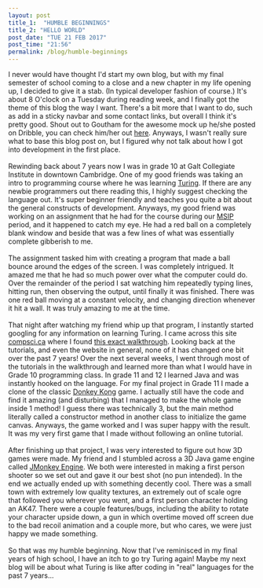 ```yaml
---
layout: post
title_1:  "HUMBLE BEGINNINGS"
title_2: "HELLO WORLD"
post_date: "TUE 21 FEB 2017"
post_time: "21:56"
permalink: /blog/humble-beginnings
---
```


I never would have thought I'd start my own blog, but with my final semester of school coming to a close and a new chapter in my life opening up, I decided to give it a stab. (In typical developer fashion of course.)
It's about 8 O'clock on a Tuesday during reading week, and I finally got the theme of this blog the way I want. There's a bit more that I want to do, such as add in a sticky navbar and some contact links, but overall I think it's pretty good. Shout out to Goutham for the awesome mock up he/she posted on Dribble, you can check him/her out [here][dribble-link].
Anyways, I wasn't really sure what to base this blog post on, but I figured why not talk about how I got into development in the first place.
<br>
<br>
Rewinding back about 7 years now I was in grade 10 at Galt Collegiate Institute in downtown Cambridge. One of my good friends was taking an intro to programming course where he was learning [Turing][turing-link]. If there are any newbie programmers out there reading this, I highly suggest checking the language out. It's super beginner friendly and
teaches you quite a bit about the general constructs of development. Anyways, my good friend was working on an assignment that he had for the course during our [MSIP][msip-link] period, and it happened to catch my eye. He had a red ball on a completely blank window and beside that was a few lines of what was essentially complete gibberish to me.
<br>
<br>
The assignment tasked him with creating a program that made a ball bounce around the edges of the screen. I was completely intrigued. It amazed me that he had so much power over what the computer could do. Over the remainder of the period I sat watching him repeatedly typing lines, hitting run, then observing the output, until finally it was finished. There was one red ball moving at a constant velocity,
and changing direction whenever it hit a wall. It was truly amazing to me at the time.
<br>
<br>
That night after watching my friend whip up that program, I instantly started googling for any information on learning Turing. I came across this site [compsci.ca][compscica-link] where I found [this exact walkthrough][compsci-walkthrough]. Looking back at the tutorials, and even the website in general, none of it has changed one bit over the past 7 years! Over the next several weeks, I went through most of the tutorials in the walkthrough and
learned more than what I would have in Grade 10 programming class. In grade 11 and 12 I learned Java and was instantly hooked on the language. For my final project in Grade 11 I made a clone of the classic [Donkey Kong][dk-link] game. I actually still have the code and find it amazing (and disturbing) that I managed to make the whole game inside 1 method!
I guess there was technically 3, but the main method literally called a constructor method in another class to initialize the game canvas. Anyways, the game worked and I was super happy with the result. It was my very first game that I made without following an online tutorial.
<br>
<br>
After finishing up that project, I was very interested to figure out how 3D games were made. My friend and I stumbled across a 3D Java game engine called [JMonkey Engine][jme-link]. We both were interested in making a first person shooter so we set out and gave it our best shot (no pun intended). In the end we actually ended up with something decently cool. There was a small town with extremely low quality
textures, an extremely out of scale ogre that followed you wherever you went, and a first person character holding an AK47. There were a couple features/bugs, including the ability to rotate your character upside down, a gun in which overtime moved off screen due to the bad recoil animation and a couple more, but who cares, we were just happy we made something.
<br>
<br>
So that was my humble beginning. Now that I've reminisced in my final years of high school, I have an itch to go try Turing again! Maybe my next blog will be about what Turing is like after coding in "real" languages for the past 7 years...

[dribble-link]: https://dribbble.com/shots/2421209-Blog-Post
[turing-link]: https://en.wikipedia.org/wiki/Turing_(programming_language)
[msip-link]: https://en.wikipedia.org/wiki/Multi-subject_instructional_period
[compscica-link]: http://compsci.ca/v3/
[compsci-walkthrough]: http://compsci.ca/v3/viewtopic.php?t=8808
[dk-link]: https://en.wikipedia.org/wiki/Donkey_Kong_(video_game)
[jme-link]: http://jmonkeyengine.org/
